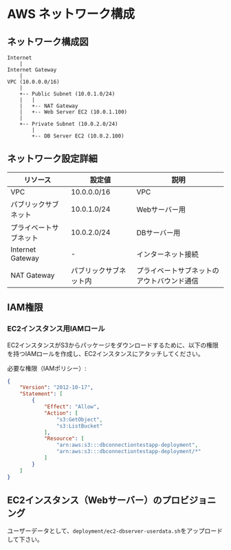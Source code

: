 # AWS ネットワーク構成
## ネットワーク構成図

```
Internet
    |
Internet Gateway
    |
VPC (10.0.0.0/16)
    |
    +-- Public Subnet (10.0.1.0/24)
    |   |
    |   +-- NAT Gateway
    |   +-- Web Server EC2 (10.0.1.100)
    |
    +-- Private Subnet (10.0.2.0/24)
        |
        +-- DB Server EC2 (10.0.2.100)
```

## ネットワーク設定詳細

| リソース | 設定値 | 説明 |
|----------|--------|------|
| VPC | 10.0.0.0/16 | VPC |
| パブリックサブネット | 10.0.1.0/24 | Webサーバー用 |
| プライベートサブネット | 10.0.2.0/24 | DBサーバー用 |
| Internet Gateway | - | インターネット接続 |
| NAT Gateway | パブリックサブネット内 | プライベートサブネットのアウトバウンド通信 |

## IAM権限
### EC2インスタンス用IAMロール
EC2インスタンスがS3からパッケージをダウンロードするために、以下の権限を持つIAMロールを作成し、EC2インスタンスにアタッチしてください。

必要な権限（IAMポリシー）:
```json
{
    "Version": "2012-10-17",
    "Statement": [
        {
            "Effect": "Allow",
            "Action": [
                "s3:GetObject",
                "s3:ListBucket"
            ],
            "Resource": [
                "arn:aws:s3:::dbconnectiontestapp-deployment",
                "arn:aws:s3:::dbconnectiontestapp-deployment/*"
            ]
        }
    ]
}
```

## EC2インスタンス（Webサーバー）のプロビジョニング
ユーザーデータとして、`deployment/ec2-dbserver-userdata.sh`をアップロードして下さい。